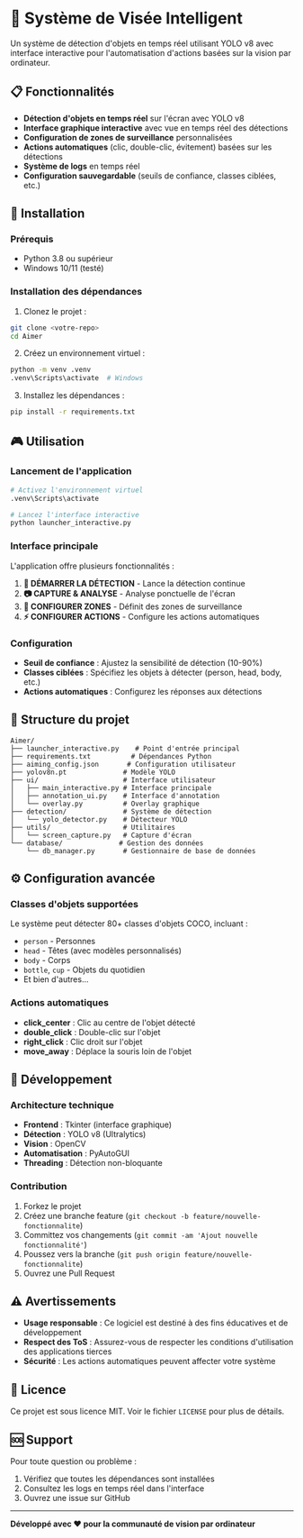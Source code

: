 # 🎯 Système de Visée Intelligent

Un système de détection d'objets en temps réel utilisant YOLO v8 avec interface interactive pour l'automatisation d'actions basées sur la vision par ordinateur.

## 📋 Fonctionnalités

- **Détection d'objets en temps réel** sur l'écran avec YOLO v8
- **Interface graphique interactive** avec vue en temps réel des détections
- **Configuration de zones de surveillance** personnalisées
- **Actions automatiques** (clic, double-clic, évitement) basées sur les détections
- **Système de logs** en temps réel
- **Configuration sauvegardable** (seuils de confiance, classes ciblées, etc.)

## 🚀 Installation

### Prérequis
- Python 3.8 ou supérieur
- Windows 10/11 (testé)

### Installation des dépendances

1. Clonez le projet :
```bash
git clone <votre-repo>
cd Aimer
```

2. Créez un environnement virtuel :
```bash
python -m venv .venv
.venv\Scripts\activate  # Windows
```

3. Installez les dépendances :
```bash
pip install -r requirements.txt
```

## 🎮 Utilisation

### Lancement de l'application

```bash
# Activez l'environnement virtuel
.venv\Scripts\activate

# Lancez l'interface interactive
python launcher_interactive.py
```

### Interface principale

L'application offre plusieurs fonctionnalités :

1. **🎯 DÉMARRER LA DÉTECTION** - Lance la détection continue
2. **📷 CAPTURE & ANALYSE** - Analyse ponctuelle de l'écran
3. **🎯 CONFIGURER ZONES** - Définit des zones de surveillance
4. **⚡ CONFIGURER ACTIONS** - Configure les actions automatiques

### Configuration

- **Seuil de confiance** : Ajustez la sensibilité de détection (10-90%)
- **Classes ciblées** : Spécifiez les objets à détecter (person, head, body, etc.)
- **Actions automatiques** : Configurez les réponses aux détections

## 📁 Structure du projet

```
Aimer/
├── launcher_interactive.py    # Point d'entrée principal
├── requirements.txt          # Dépendances Python
├── aiming_config.json       # Configuration utilisateur
├── yolov8n.pt              # Modèle YOLO
├── ui/                     # Interface utilisateur
│   ├── main_interactive.py # Interface principale
│   ├── annotation_ui.py    # Interface d'annotation
│   └── overlay.py          # Overlay graphique
├── detection/              # Système de détection
│   └── yolo_detector.py    # Détecteur YOLO
├── utils/                  # Utilitaires
│   └── screen_capture.py   # Capture d'écran
└── database/              # Gestion des données
    └── db_manager.py       # Gestionnaire de base de données
```

## ⚙️ Configuration avancée

### Classes d'objets supportées

Le système peut détecter 80+ classes d'objets COCO, incluant :
- `person` - Personnes
- `head` - Têtes (avec modèles personnalisés)
- `body` - Corps
- `bottle`, `cup` - Objets du quotidien
- Et bien d'autres...

### Actions automatiques

- **click_center** : Clic au centre de l'objet détecté
- **double_click** : Double-clic sur l'objet
- **right_click** : Clic droit sur l'objet
- **move_away** : Déplace la souris loin de l'objet

## 🔧 Développement

### Architecture technique

- **Frontend** : Tkinter (interface graphique)
- **Détection** : YOLO v8 (Ultralytics)
- **Vision** : OpenCV
- **Automatisation** : PyAutoGUI
- **Threading** : Détection non-bloquante

### Contribution

1. Forkez le projet
2. Créez une branche feature (`git checkout -b feature/nouvelle-fonctionnalite`)
3. Committez vos changements (`git commit -am 'Ajout nouvelle fonctionnalité'`)
4. Poussez vers la branche (`git push origin feature/nouvelle-fonctionnalite`)
5. Ouvrez une Pull Request

## ⚠️ Avertissements

- **Usage responsable** : Ce logiciel est destiné à des fins éducatives et de développement
- **Respect des ToS** : Assurez-vous de respecter les conditions d'utilisation des applications tierces
- **Sécurité** : Les actions automatiques peuvent affecter votre système

## 📄 Licence

Ce projet est sous licence MIT. Voir le fichier `LICENSE` pour plus de détails.

## 🆘 Support

Pour toute question ou problème :
1. Vérifiez que toutes les dépendances sont installées
2. Consultez les logs en temps réel dans l'interface
3. Ouvrez une issue sur GitHub

---

**Développé avec ❤️ pour la communauté de vision par ordinateur**
